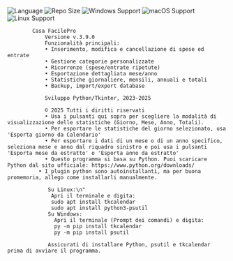 ![Language](https://img.shields.io/badge/language-Python-F7DF1E?logo=python&logoColor=black) ![Repo Size](https://img.shields.io/github/repo-size/Renato-4132/advanced-tmdb-background) ![Windows Support](https://img.shields.io/badge/Windows-✔️-blue?logo=windows) ![macOS Support](https://img.shields.io/badge/macOS-✔️-lightgrey?logo=apple)
![Linux Support](https://img.shields.io/badge/Linux-✔️-yellow?logo=linux)

            Casa FacilePro
                Versione v.3.9.0
                Funzionalità principali:
                • Inserimento, modifica e cancellazione di spese ed entrate
                • Gestione categorie personalizzate
                • Ricorrenze (spese/entrate ripetute)
                • Esportazione dettagliata mese/anno
                • Statistiche giornaliere, mensili, annuali e totali
                • Backup, import/export database
                
                Sviluppo Python/Tkinter, 2023-2025
                
                © 2025 Tutti i diritti riservati
                • Usa i pulsanti qui sopra per scegliere la modalità di visualizzazione delle statistiche (Giorno, Mese, Anno, Totali).
                • Per esportare le statistiche del giorno selezionato, usa 'Esporta giorno da Calendario'
                • Per esportare i dati di un mese o di un anno specifico, seleziona mese e anno dal riquadro sinistro e poi usa i pulsanti 'Esporta mese da estratto' o 'Esporta anno da estratto'
                • Questo programma si basa su Python. Puoi scaricare Python dal sito ufficiale: https://www.python.org/downloads/
              • I plugin python sono autoinstallanti, ma per buona promemoria, allego come installarli manualmente.
                 
                 Su Linux:\n"
                  Apri il terminale e digita:
                  sudo apt install tkcalendar
                  sudo apt install python3-psutil
                 Su Windows:
                   Apri il terminale (Prompt dei comandi) e digita:
                   py -m pip install tkcalendar
                   py -m pip install psutil
                 
                 Assicurati di installare Python, psutil e tkcalendar prima di avviare il programma.
